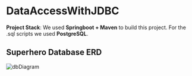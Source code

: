 # DataAccessWithJDBC

**Project Stack**:
We used **Springboot + Maven** to build this project.
For the .sql scripts we used **PostgreSQL**.



## Superhero Database ERD
![dbDiagram](https://user-images.githubusercontent.com/46632994/214951498-d71178fb-cf3f-469d-a06c-37196330d0d0.png)

